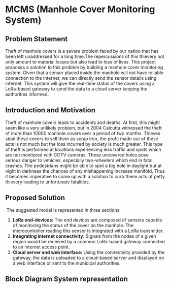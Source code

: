 # MCMS (Manhole Cover Monitoring System)

## Problem Statement
Theft of manhole covers is a severe problem faced by our nation that has been left unaddressed for a long time.The repercussions of this thievery not only amount to material losses but also lead to loss of lives. This project proposes a solution to this problem by building a manhole cover monitoring system. Given that a sensor placed inside the manhole will not have reliable connection to the internet, we can directly send the sensor details using internet. This system will give the real-time status of the covers using a LoRa-based gateway to send the data to a cloud server keeping the authorities informed.

## Introduction and Motivation
Theft of manhole covers leads to accidents and deaths. At
first, this might seem like a very unlikely problem, but in
2004 Calcutta witnessed the theft of more than 10000
manhole covers over a period of two months. Thieves
steal these covers to sell them as scrap iron, the profit
made out of these acts is not much but the loss incurred
by society is much greater.
This type of theft is performed at locations experiencing
less traffic and spots which are not monitored with CCTV
cameras. These uncovered holes pose serious danger to
vehicles, especially two-wheelers which end in fatal crashes.
The pedestrians might be able to spot a big hole in daylight
but at night in darkness the chances of any mishappening
increase manifold.
Thus it becomes imperative to come up with a solution
to curb these acts of petty thievery leading to unfortunate
fatalities.

## Proposed Solution
<img src="">
The suggested model is represented in three sections:

1. **LoRa end-devices:** The end devices are composed of sensors capable of
monitoring the status of the cover on the manhole.
The microcontroller reading this sensor is integrated
with a LoRa transmitter.
1. **Integrating internet connectivity:** Signals from the nodes of a given region would be
received by a common LoRa-based gateway connected
to an internet access point.
1. **Cloud server and web interface:** Using the connectivity provided by the gateway, the
data is uploaded to a cloud-based server and displayed
on a web interface or sent to the municipal authorities.

## Block Diagram System representation

 

